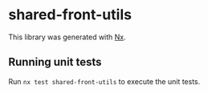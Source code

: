# shared-front-utils

This library was generated with [Nx](https://nx.dev).

## Running unit tests

Run `nx test shared-front-utils` to execute the unit tests.
